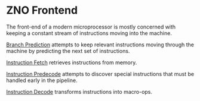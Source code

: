 
# ZNO Frontend

The front-end of a modern microprocessor is mostly concerned with keeping
a constant stream of instructions moving into the machine. 

[Branch Prediction](./bpred.md) attempts to keep relevant instructions
moving through the machine by predicting the next set of instructions.

[Instruction Fetch](./fetch.md) retrieves instructions from memory. 

[Instruction Predecode](./predecode.md) attempts to discover special 
instructions that must be handled early in the pipeline.

[Instruction Decode](./decode.md) transforms instructions into macro-ops.


